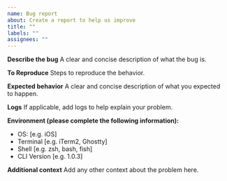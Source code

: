 ```yaml
---
name: Bug report
about: Create a report to help us improve
title: ""
labels: ""
assignees: ""
---
```


**Describe the bug**
A clear and concise description of what the bug is.

**To Reproduce**
Steps to reproduce the behavior.

**Expected behavior**
A clear and concise description of what you expected to happen.

**Logs**
If applicable, add logs to help explain your problem.

**Environment (please complete the following information):**

- OS: [e.g. iOS]
- Terminal [e.g. iTerm2, Ghostty]
- Shell [e.g. zsh, bash, fish]
- CLI Version [e.g. 1.0.3]

**Additional context**
Add any other context about the problem here.
